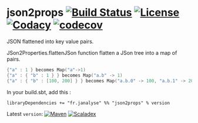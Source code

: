 # json2props [![Build Status][travisImg]][travisLink] [![License][licenseImg]][licenseLink] [![Codacy][codacyImg]][codacyLink] [![codecov][codecovImg]][codecovLink]

JSON flattened into key value pairs.

JSon2Properties.flattenJSon function flatten a JSon tree into a map of pairs.

```scala
{"a" : 1 } becomes Map("a"->1)
{"a" : { "b" : 1 } } becomes Map("a.b" -> 1)
{"a" : { "b" : [100, 200] } } becomes Map("a.b.0" -> 100, "a.b.1" -> 200)
```

In your build.sbt, add this :

`libraryDependencies += "fr.janalyse" %% "json2props" % version`

Latest `version`: [![Maven][mavenImg]][mavenLink] [![Scaladex][scaladexImg]][scaladexLink]

[mavenImg]: https://img.shields.io/maven-central/v/fr.janalyse/json2props_2.12.svg
[mavenImg2]: https://maven-badges.herokuapp.com/maven-central/fr.janalyse/json2props_2.12/badge.svg
[mavenLink]: https://search.maven.org/#search%7Cga%7C1%7Cfr.janalyse.json2props

[scaladexImg]: https://index.scala-lang.org/dacr/json2props/json2props/latest.svg
[scaladexLink]: https://index.scala-lang.org/dacr/json2props

[licenseImg]: https://img.shields.io/github/license/dacr/json2props.svg
[licenseImg2]: https://img.shields.io/:license-apache2-blue.svg
[licenseLink]: LICENSE

[codacyImg]: https://img.shields.io/codacy/e01ab68b61424eb69211acf2699d0756.svg
[codacyImg2]: https://api.codacy.com/project/badge/grade/e01ab68b61424eb69211acf2699d0756
[codacyLink]: https://www.codacy.com/app/dacr/json2props/dashboard

[codecovImg]: https://img.shields.io/codecov/c/github/dacr/json2props/master.svg
[codecovImg2]: https://codecov.io/github/dacr/json2props/coverage.svg?branch=master
[codecovLink]: http://codecov.io/github/dacr/json2props?branch=master

[travisImg]: https://img.shields.io/travis/dacr/json2props.svg
[travisImg2]: https://travis-ci.org/dacr/json2props.png?branch=master
[travisLink]:https://travis-ci.org/dacr/json2props
